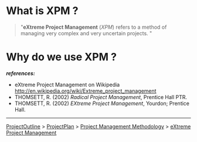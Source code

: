 # What is XPM ? #

> "**eXtreme Project Management** (_XPM_) refers to a method of managing
> very complex and very uncertain projects. "


# Why do we use XPM ? #



_**references:**_

  * eXtreme Project Management on Wikipedia http://en.wikipedia.org/wiki/Extreme_project_management
  * THOMSETT, R. (2002) _Radical Project Management_, Prentice Hall PTR.
  * THOMSETT, R. (2002) _EXtreme Project Management_, Yourdon; Prentice Hall.


---


[ProjectOutline](ProjectOutline.md) > [ProjectPlan](ProjectPlan.md) > [Project Management Methodology](ProjectManagementMethodology.md) > [eXtreme Project Management](PMMXPM.md)